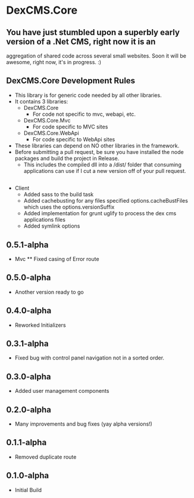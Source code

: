 # DexCMS.Core

## You have just stumbled upon a superbly early version of a .Net CMS, right now it is an 
aggregation of shared code across several small websites. Soon it will be awesome, right now, it's in progress. :)

## DexCMS.Core Development Rules
* This library is for generic code needed by all other libraries.
* It contains 3 libraries:
	* DexCMS.Core
		* For code not specific to mvc, webapi, etc.
	* DexCMS.Core.Mvc
		* For code specific to MVC sites
	* DexCMS.Core.WebApi
		* For code specific to WebApi sites
* These libraries can depend on NO other libraries in the framework.
* Before submitting a pull request, be sure you have installed the node packages and build the project in Release.
    * This includes the compiled dll into a /dist/ folder that consuming applications can use if I cut a new version off of your pull request.

##
* Client
	* Added sass to the build task
	* Added cachebusting for any files specified options.cacheBustFiles which uses the options.versionSuffix
	* Added implementation for grunt uglify to process the dex cms applications files
	* Added symlink options

## 0.5.1-alpha
* Mvc
** Fixed casing of Error route

## 0.5.0-alpha
* Another version ready to go

## 0.4.0-alpha
* Reworked Initializers

## 0.3.1-alpha
* Fixed bug with control panel navigation not in a sorted order.

## 0.3.0-alpha
* Added user management components

## 0.2.0-alpha
* Many improvements and bug fixes (yay alpha versions!)

## 0.1.1-alpha
* Removed duplicate route

## 0.1.0-alpha
* Initial Build
